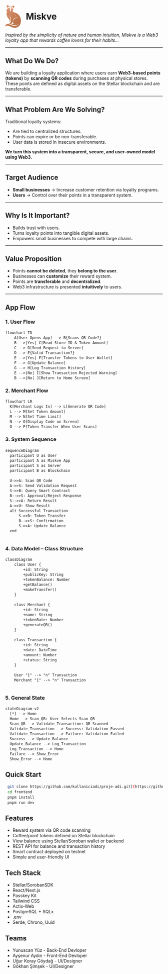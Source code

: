 <div>
  <img src="frontend/public/logo_transparent.svg" alt="Miskve Logo" width="50" style="vertical-align: middle; border-radius: 8px;"/>
  <span style="font-size: 2em; font-weight: 700; margin-left: 12px; vertical-align: middle;">Miskve</span>
</div>

*Inspired by the simplicity of nature and human intuition, Miskve is a Web3 loyalty app that rewards coffee lovers for their habits...*

---

## What Do We Do?

We are building a loyalty application where users earn **Web3-based points (tokens)** by **scanning QR codes** during purchases at physical stores.  
These points are defined as digital assets on the Stellar blockchain and are transferable.

---

## What Problem Are We Solving?

Traditional loyalty systems:
- Are tied to centralized structures.
- Points can expire or be non-transferable.
- User data is stored in insecure environments.

**We turn this system into a transparent, secure, and user-owned model using Web3.**

---

## Target Audience

- **Small businesses** → Increase customer retention via loyalty programs.  
- **Users** → Control over their points in a transparent system.

---

## Why Is It Important?

- Builds trust with users.  
- Turns loyalty points into tangible digital assets.  
- Empowers small businesses to compete with large chains.

---

## Value Proposition

- Points **cannot be deleted**, they **belong to the user**.  
- Businesses can **customize** their reward system.  
- Points are **transferable** and **decentralized**.  
- Web3 infrastructure is presented **intuitively** to users.

---

## App Flow

### 1. User Flow

```mermaid
flowchart TD
    A[User Opens App] --> B{Scans QR Code?}
    B -->|Yes| C[Read Store ID & Token Amount]
    C --> D[Send Request to Server]
    D --> E{Valid Transaction?}
    E -->|Yes| F[Transfer Tokens to User Wallet]
    F --> G[Update Balance]
    G --> H[Log Transaction History]
    E -->|No| I[Show Transaction Rejected Warning]
    B -->|No| J[Return to Home Screen]
  ```
 ### 2. Merchant Flow
  ```mermaid
  flowchart LR
    K[Merchant Logs In] --> L[Generate QR Code]
    L --> M[Set Token Amount]
    M --> N[Set Time Limit]
    N --> O[Display Code on Screen]
    O --> P[Token Transfer When User Scans]

  ```
 ### 3. System Sequence
  ```mermaid
  sequenceDiagram
    participant U as User
    participant A as Miskve App
    participant S as Server
    participant B as Blockchain

    U->>A: Scan QR Code
    A->>S: Send Validation Request
    S->>B: Query Smart Contract
    B-->>S: Approval/Reject Response
    S-->>A: Return Result
    A->>U: Show Result
    alt Successful Transaction
        S->>B: Token Transfer
        B-->>S: Confirmation
        S->>A: Update Balance
    end


  ```
### 4. Data Model – Class Structure

```mermaid
classDiagram
    class User {
        +id: String
        +publicKey: String
        +tokenBalance: Number
        +getBalance()
        +makeTransfer()
    }

    class Merchant {
        +id: String
        +name: String
        +tokenRate: Number
        +generateQR()
    }

    class Transaction {
        +id: String
        +date: DateTime
        +amount: Number
        +status: String
    }

    User "1" --> "n" Transaction
    Merchant "1" --> "n" Transaction


  ```
 
### 5. General State

  ```mermaid
stateDiagram-v2
    [*] --> Home
    Home --> Scan_QR: User Selects Scan QR
    Scan_QR --> Validate_Transaction: QR Scanned
    Validate_Transaction --> Success: Validation Passed
    Validate_Transaction --> Failure: Validation Failed
    Success --> Update_Balance
    Update_Balance --> Log_Transaction
    Log_Transaction --> Home
    Failure --> Show_Error
    Show_Error --> Home

  ```

## Quick Start
   ```bash
    git clone https://github.com/kullaniciadi/proje-adi.git](https://github.com/aysenur-aydin/Miskve.git
    cd frontend
    pnpm install
    pnpm run dev
  ```

## Features

- Reward system via QR code scanning
- Coffee/point tokens defined on Stellar blockchain
- View balance using Stellar/Soroban wallet or backend
- REST API for balance and transaction history
- Smart contract deployed on testnet
- Simple and user-friendly UI

## Tech Stack

- Stellar/SorobanSDK
- React/Next.js
- Passkey Kit
- Tailwind CSS
- Actix-Web
- PostgreSQL + SQLx
- .env 
- Serde, Chrono, Uuid

## Teams

- Yunuscan Yüz - Back-End Devloper
- Ayşenur Aydın - Front-End Devloper
- Uğur Koray Göydağ - UI/Designer
- Gökhan Şimşek - UI/Designer
